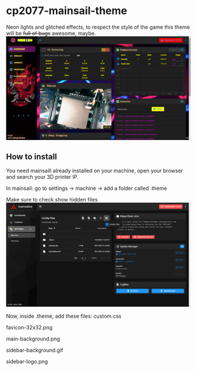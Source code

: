 # cp2077-mainsail-theme
Neon lights and glitched effects, to respect the style of the game this theme will be ~~full of bugs~~ awesome, maybe.
![preview](https://github.com/Dario-Ciceri/cp2077-mainsail-theme/blob/main/.images/1.png)
## How to install
You need mainsaill already installed on your machine, open your browser and search your 3D printer IP.

In mainsail: go to settings -> machine -> add a folder called .theme

Make sure to check show hidden files
![hidden files](https://github.com/Dario-Ciceri/cp2077-mainsail-theme/blob/main/.images/t.png)

Now, inside .theme, add these files:
custom.css

favicon-32x32.png

main-background.png

sidebar-background.gif

sidebar-logo.png

